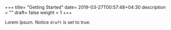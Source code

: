 +++
title= "Getting Started"
date= 2019-03-27T00:57:48+04:30
description = ""
draft= false
weight = 1
+++

Lorem Ipsum.
Notice `draft` is set to true.
